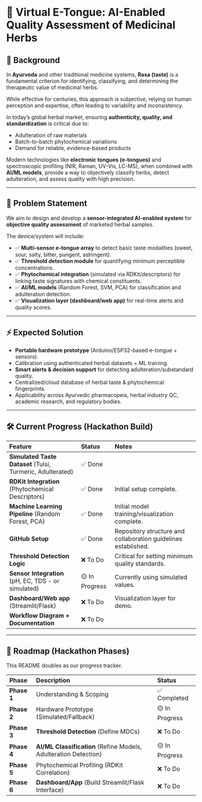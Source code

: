 # 🌿 Virtual E-Tongue: AI-Enabled Quality Assessment of Medicinal Herbs

## 📌 Background

In **Ayurveda** and other traditional medicine systems, **Rasa (taste)** is a fundamental criterion for identifying, classifying, and determining the therapeutic value of medicinal herbs.

While effective for centuries, this approach is subjective, relying on human perception and expertise, often leading to variability and inconsistency.

In today’s global herbal market, ensuring **authenticity, quality, and standardization** is critical due to:
* Adulteration of raw materials
* Batch-to-batch phytochemical variations
* Demand for reliable, evidence-based products

Modern technologies like **electronic tongues (e-tongues)** and spectroscopic profiling (NIR, Raman, UV-Vis, LC-MS), when combined with **AI/ML models**, provide a way to objectively classify herbs, detect adulteration, and assess quality with high precision.

---

## 🎯 Problem Statement

We aim to design and develop a **sensor-integrated AI-enabled system** for **objective quality assessment** of marketed herbal samples.

The device/system will include:
* ✅ **Multi-sensor e-tongue array** to detect basic taste modalities (sweet, sour, salty, bitter, pungent, astringent).
* ✅ **Threshold detection module** for quantifying minimum perceptible concentrations.
* ✅ **Phytochemical integration** (simulated via RDKit/descriptors) for linking taste signatures with chemical constituents.
* ✅ **AI/ML models** (Random Forest, SVM, PCA) for classification and adulteration detection.
* ✅ **Visualization layer (dashboard/web app)** for real-time alerts and quality scores.

---

## ⚡ Expected Solution

* **Portable hardware prototype** (Arduino/ESP32-based e-tongue + sensors).
* Calibration using authenticated herbal datasets + ML training.
* **Smart alerts & decision support** for detecting adulteration/substandard quality.
* Centralized/cloud database of herbal taste & phytochemical fingerprints.
* Applicability across Ayurvedic pharmacopeia, herbal industry QC, academic research, and regulatory bodies.

---

## 🛠️ Current Progress (Hackathon Build)

| Feature | Status | Notes |
| :--- | :--- | :--- |
| **Simulated Taste Dataset** (Tulsi, Turmeric, Adulterated) | ✅ Done | |
| **RDKit Integration** (Phytochemical Descriptors) | ✅ Done | Initial setup complete. |
| **Machine Learning Pipeline** (Random Forest, PCA) | ✅ Done | Initial model training/visualization complete. |
| **GitHub Setup** | ✅ Done | Repository structure and collaboration guidelines established. |
| **Threshold Detection Logic** | ❌ To Do | Critical for setting minimum quality standards. |
| **Sensor Integration** (pH, EC, TDS - or simulated) | 🟡 In Progress | Currently using simulated values. |
| **Dashboard/Web app** (Streamlit/Flask) | ❌ To Do | Visualization layer for demo. |
| **Workflow Diagram + Documentation** | ❌ To Do | |

---

## 🚀 Roadmap (Hackathon Phases)

This README doubles as our progress tracker.

| Phase | Description | Status |
| :--- | :--- | :--- |
| **Phase 1** | Understanding & Scoping | ✅ Completed |
| **Phase 2** | Hardware Prototype (Simulated/Fallback) | 🟡 In Progress |
| **Phase 3** | **Threshold Detection** (Define MDCs) | ❌ To Do |
| **Phase 4** | **AI/ML Classification** (Refine Models, Adulteration Detection) | 🟡 In Progress |
| **Phase 5** | Phytochemical Profiling (RDKit Correlation) | ❌ To Do |
| **Phase 6** | **Dashboard/App** (Build Streamlit/Flask Interface) | ❌ To Do |

